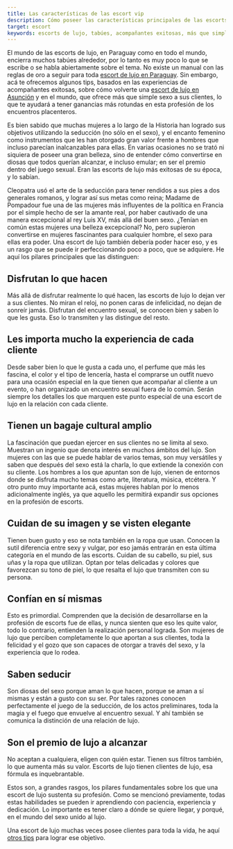 ```yaml
---
title: Las características de las escort vip
description: Cómo poseer las características principales de las escorts de lujo exitosas
target: escort
keywords: escorts de lujo, tabúes, acompañantes exitosas, más que simple sexo, ganancias rotundas, encuentros placenteros, seducción, encanto femenino, Cleopatra, Madame de Pompadour, amante real, poder, perfeccionar, encuentro sexual, experiencia, cliente, perfume, lencería, outfit, evento, relación, bagaje cultural, conexión, hombres de lujo
---
```

El mundo de las escorts de lujo, en Paraguay como en todo el mundo, encierra muchos tabúes alrededor, por lo tanto es muy poco lo que se escribe o se habla abiertamente sobre el tema. No existe un manual con las reglas de oro a seguir para toda [escort de lujo en Paraguay](/es). Sin embargo, acá te ofrecemos algunos tips, basados en las experiencias de acompañantes exitosas, sobre cómo volverte una [escort de lujo en Asunción](/es) y en el mundo, que ofrece más que simple sexo a sus clientes, lo que te ayudará a tener ganancias más rotundas en esta profesión de los encuentros placenteros.

Es bien sabido que muchas mujeres a lo largo de la Historia han logrado sus objetivos utilizando la seducción (no sólo en el sexo), y el encanto femenino como instrumentos que les han otorgado gran valor frente a hombres que incluso parecían inalcanzables para ellas. En varias ocasiones no se trató ni siquiera de poseer una gran belleza, sino de entender cómo convertirse en diosas que todos querían alcanzar, e incluso emular; en ser el premio dentro del juego sexual. Eran las escorts de lujo más exitosas de su época, y lo sabían.

Cleopatra usó el arte de la seducción para tener rendidos a sus pies a dos generales romanos, y lograr así sus metas como reina; Madame de Pompadour fue una de las mujeres más influyentes de la política en Francia por el simple hecho de ser la amante real, por haber cautivado de una manera excepcional al rey Luis XV, más allá del buen sexo. ¿Tenían en común estas mujeres una belleza excepcional? No, pero supieron convertirse en mujeres fascinantes para cualquier hombre, el sexo para ellas era poder. Una escort de lujo también debería poder hacer eso, y es un rasgo que se puede ir perfeccionando poco a poco, que se adquiere. He aquí los pilares principales que las distinguen:

## Disfrutan lo que hacen
Más allá de disfrutar realmente lo qué hacen, las escorts de lujo lo dejan ver a sus clientes. No miran el reloj, no ponen caras de infelicidad, no dejan de sonreír jamás. Disfrutan del encuentro sexual, se conocen bien y saben lo que les gusta. Eso lo transmiten y las distingue del resto. 

## Les importa mucho la experiencia de cada cliente
Desde saber bien lo que le gusta a cada uno, el perfume que más les fascina, el color y el tipo de lencería, hasta el comprarse un outfit nuevo para una ocasión especial en la que tienen que acompañar al cliente a un evento, o han organizado un encuentro sexual fuera de lo común. Serán siempre los detalles los que marquen este punto especial de una escort de lujo en la relación con cada cliente.

## Tienen un bagaje cultural amplio
La fascinación que puedan ejercer en sus clientes no se limita al sexo. Muestran un ingenio que denota interés en muchos ámbitos del lujo. Son mujeres con las que se puede hablar de varios temas, son muy versátiles y saben que después del sexo está la charla, lo que extiende la conexión con su cliente. Los hombres a los que apuntan son de lujo, vienen de entornos donde se disfruta mucho temas como arte, literatura, música, etcétera. Y otro punto muy importante acá, estas mujeres hablan por lo menos adicionalmente inglés, ya que aquello les permitirá expandir sus opciones en la profesión de escorts.

## Cuidan de su imagen y se visten elegante
Tienen buen gusto y eso se nota también en la ropa que usan. Conocen la sutil diferencia entre sexy y vulgar, por eso jamás entrarán en esta última categoría en el mundo de las escorts. Cuidan de su cabello, su piel, sus uñas y la ropa que utilizan. Optan por telas delicadas y colores que favorezcan su tono de piel, lo que resalta el lujo que transmiten con su persona.

## Confían en sí mismas
Esto es primordial. Comprenden que la decisión de desarrollarse en la profesión de escorts fue de ellas, y nunca sienten que eso les quite valor, todo lo contrario, entienden la realización personal lograda. Son mujeres de lujo que perciben completamente lo que aportan a sus clientes, toda la felicidad y el gozo que son capaces de otorgar a través del sexo, y la experiencia que lo rodea.
 
## Saben seducir
Son diosas del sexo porque aman lo que hacen, porque se aman a sí mismas y están a gusto con su ser. Por tales razones conocen perfectamente el juego de la seducción, de los actos preliminares, toda la magia y el fuego que envuelve al encuentro sexual. Y ahí también se comunica la distinción de una relación de lujo.

## Son el premio de lujo a alcanzar
No aceptan a cualquiera, eligen con quién estar. Tienen sus filtros también, lo que aumenta más su valor. Escorts de lujo tienen clientes de lujo, esa fórmula es inquebrantable.

Estos son, a grandes rasgos, los pilares fundamentales sobre los que una escort de lujo sustenta su profesión. Como se mencionó previamente, todas estas habilidades se pueden ir aprendiendo con paciencia, experiencia y dedicación. Lo importante es tener claro a dónde se quiere llegar, y porqué, en el mundo del sexo unido al lujo. 

Una escort de lujo muchas veces posee clientes para toda la vida, he aquí [otros tips](/es/blog/clientes-para-toda-la-vida) para lograr ese objetivo. 